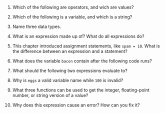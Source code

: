 1. Which of the following are operators, and wich are values?

2. Which of the following is a variable, and which is a string?

3. Name three data types.

4. What is an expression made up of? What do all expressions do?

5. This chapter introduced assignment statements, like `spam = 10`. What is the difference between an expression and a statement?

6. What does the variable `bacon` contain after the following code runs?

7. What should the following two expressions evaluate to?

8. Why is `eggs` a valid variable name while `100` is invalid?

9. What three functions can be used to get the integer, floating-point number, or string version of a value?

10. Why does this expression cause an error? How can you fix it?
